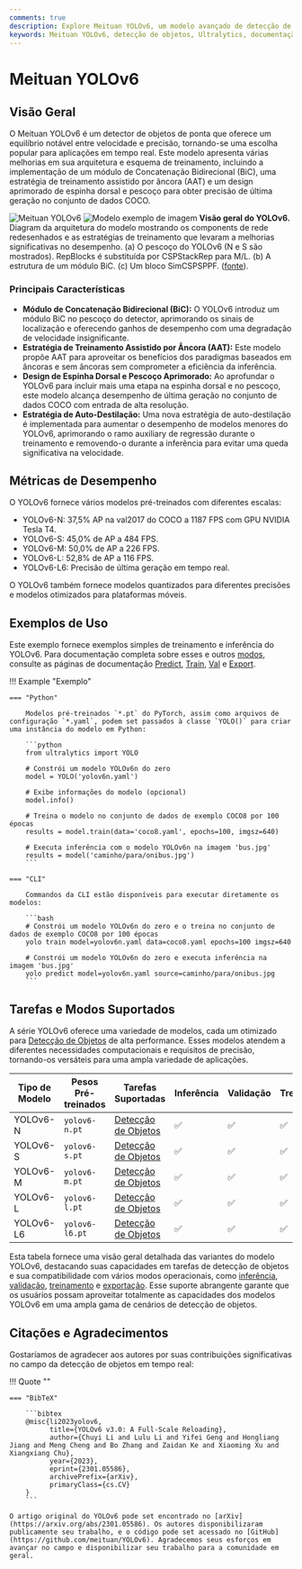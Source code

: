 ```yaml
---
comments: true
description: Explore Meituan YOLOv6, um modelo avançado de detecção de objetos que alcança um equilíbrio entre velocidade e precisão. Saiba mais sobre suas características, modelos pré-treinados e uso em Python.
keywords: Meituan YOLOv6, detecção de objetos, Ultralytics, documentação YOLOv6, Concatenação Bidirecional, Treinamento Assistido por Âncora, modelos pré-treinados, aplicações em tempo real
---
```


# Meituan YOLOv6

## Visão Geral

O Meituan YOLOv6 é um detector de objetos de ponta que oferece um equilíbrio notável entre velocidade e precisão, tornando-se uma escolha popular para aplicações em tempo real. Este modelo apresenta várias melhorias em sua arquitetura e esquema de treinamento, incluindo a implementação de um módulo de Concatenação Bidirecional (BiC), uma estratégia de treinamento assistido por âncora (AAT) e um design aprimorado de espinha dorsal e pescoço para obter precisão de última geração no conjunto de dados COCO.

![Meituan YOLOv6](https://user-images.githubusercontent.com/26833433/240750495-4da954ce-8b3b-41c4-8afd-ddb74361d3c2.png)
![Modelo exemplo de imagem](https://user-images.githubusercontent.com/26833433/240750557-3e9ec4f0-0598-49a8-83ea-f33c91eb6d68.png)
**Visão geral do YOLOv6.** Diagram da arquitetura do modelo mostrando os components de rede redesenhados e as estratégias de treinamento que levaram a melhorias significativas no desempenho. (a) O pescoço do YOLOv6 (N e S são mostrados). RepBlocks é substituída por CSPStackRep para M/L. (b) A estrutura de um módulo BiC. (c) Um bloco SimCSPSPPF. ([fonte](https://arxiv.org/pdf/2301.05586.pdf)).

### Principais Características

- **Módulo de Concatenação Bidirecional (BiC):** O YOLOv6 introduz um módulo BiC no pescoço do detector, aprimorando os sinais de localização e oferecendo ganhos de desempenho com uma degradação de velocidade insignificante.
- **Estratégia de Treinamento Assistido por Âncora (AAT):** Este modelo propõe AAT para aproveitar os benefícios dos paradigmas baseados em âncoras e sem âncoras sem comprometer a eficiência da inferência.
- **Design de Espinha Dorsal e Pescoço Aprimorado:** Ao aprofundar o YOLOv6 para incluir mais uma etapa na espinha dorsal e no pescoço, este modelo alcança desempenho de última geração no conjunto de dados COCO com entrada de alta resolução.
- **Estratégia de Auto-Destilação:** Uma nova estratégia de auto-destilação é implementada para aumentar o desempenho de modelos menores do YOLOv6, aprimorando o ramo auxiliary de regressão durante o treinamento e removendo-o durante a inferência para evitar uma queda significativa na velocidade.

## Métricas de Desempenho

O YOLOv6 fornece vários modelos pré-treinados com diferentes escalas:

- YOLOv6-N: 37,5% AP na val2017 do COCO a 1187 FPS com GPU NVIDIA Tesla T4.
- YOLOv6-S: 45,0% de AP a 484 FPS.
- YOLOv6-M: 50,0% de AP a 226 FPS.
- YOLOv6-L: 52,8% de AP a 116 FPS.
- YOLOv6-L6: Precisão de última geração em tempo real.

O YOLOv6 também fornece modelos quantizados para diferentes precisões e modelos otimizados para plataformas móveis.

## Exemplos de Uso

Este exemplo fornece exemplos simples de treinamento e inferência do YOLOv6. Para documentação completa sobre esses e outros [modos](../modes/index.md), consulte as páginas de documentação [Predict](../modes/predict.md), [Train](../modes/train.md), [Val](../modes/val.md) e [Export](../modes/export.md).

!!! Example "Exemplo"

    === "Python"

        Modelos pré-treinados `*.pt` do PyTorch, assim como arquivos de configuração `*.yaml`, podem set passados à classe `YOLO()` para criar uma instância do modelo em Python:

        ```python
        from ultralytics import YOLO

        # Constrói um modelo YOLOv6n do zero
        model = YOLO('yolov6n.yaml')

        # Exibe informações do modelo (opcional)
        model.info()

        # Treina o modelo no conjunto de dados de exemplo COCO8 por 100 épocas
        results = model.train(data='coco8.yaml', epochs=100, imgsz=640)

        # Executa inferência com o modelo YOLOv6n na imagem 'bus.jpg'
        results = model('caminho/para/onibus.jpg')
        ```

    === "CLI"

        Commandos da CLI estão disponíveis para executar diretamente os modelos:

        ```bash
        # Constrói um modelo YOLOv6n do zero e o treina no conjunto de dados de exemplo COCO8 por 100 épocas
        yolo train model=yolov6n.yaml data=coco8.yaml epochs=100 imgsz=640

        # Constrói um modelo YOLOv6n do zero e executa inferência na imagem 'bus.jpg'
        yolo predict model=yolov6n.yaml source=caminho/para/onibus.jpg
        ```

## Tarefas e Modos Suportados

A série YOLOv6 oferece uma variedade de modelos, cada um otimizado para [Detecção de Objetos](../tasks/detect.md) de alta performance. Esses modelos atendem a diferentes necessidades computacionais e requisitos de precisão, tornando-os versáteis para uma ampla variedade de aplicações.

| Tipo de Modelo | Pesos Pré-treinados | Tarefas Suportadas                        | Inferência | Validação | Treinamento | Exportação |
|----------------|---------------------|-------------------------------------------|------------|-----------|-------------|------------|
| YOLOv6-N       | `yolov6-n.pt`       | [Detecção de Objetos](../tasks/detect.md) | ✅          | ✅         | ✅           | ✅          |
| YOLOv6-S       | `yolov6-s.pt`       | [Detecção de Objetos](../tasks/detect.md) | ✅          | ✅         | ✅           | ✅          |
| YOLOv6-M       | `yolov6-m.pt`       | [Detecção de Objetos](../tasks/detect.md) | ✅          | ✅         | ✅           | ✅          |
| YOLOv6-L       | `yolov6-l.pt`       | [Detecção de Objetos](../tasks/detect.md) | ✅          | ✅         | ✅           | ✅          |
| YOLOv6-L6      | `yolov6-l6.pt`      | [Detecção de Objetos](../tasks/detect.md) | ✅          | ✅         | ✅           | ✅          |

Esta tabela fornece uma visão geral detalhada das variantes do modelo YOLOv6, destacando suas capacidades em tarefas de detecção de objetos e sua compatibilidade com vários modos operacionais, como [inferência](../modes/predict.md), [validação](../modes/val.md), [treinamento](../modes/train.md) e [exportação](../modes/export.md). Esse suporte abrangente garante que os usuários possam aproveitar totalmente as capacidades dos modelos YOLOv6 em uma ampla gama de cenários de detecção de objetos.

## Citações e Agradecimentos

Gostaríamos de agradecer aos autores por suas contribuições significativas no campo da detecção de objetos em tempo real:

!!! Quote ""

    === "BibTeX"

        ```bibtex
        @misc{li2023yolov6,
              title={YOLOv6 v3.0: A Full-Scale Reloading},
              author={Chuyi Li and Lulu Li and Yifei Geng and Hongliang Jiang and Meng Cheng and Bo Zhang and Zaidan Ke and Xiaoming Xu and Xiangxiang Chu},
              year={2023},
              eprint={2301.05586},
              archivePrefix={arXiv},
              primaryClass={cs.CV}
        }
        ```

    O artigo original do YOLOv6 pode set encontrado no [arXiv](https://arxiv.org/abs/2301.05586). Os autores disponibilizaram publicamente seu trabalho, e o código pode set acessado no [GitHub](https://github.com/meituan/YOLOv6). Agradecemos seus esforços em avançar no campo e disponibilizar seu trabalho para a comunidade em geral.
